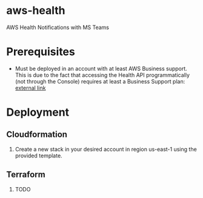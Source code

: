 # aws-health
AWS Health Notifications with MS Teams

# Prerequisites
* Must be deployed in an account with at least AWS Business support. This is due to the fact that accessing the Health API programmatically (not through the Console) requires at least a Business Support plan: [external link](https://docs.aws.amazon.com/health/latest/ug/health-api.html)

# Deployment
## Cloudformation
1. Create a new stack in your desired account in region us-east-1 using the provided template.

## Terraform
1. TODO
